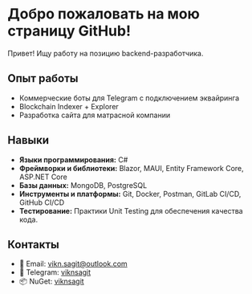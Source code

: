 # Добро пожаловать на мою страницу GitHub!

Привет! Ищу работу на позицию backend-разработчика.

## Опыт работы

- Коммерческие боты для Telegram с подключением эквайринга
- Blockchain Indexer + Explorer
- Разработка сайта для матрасной компании

## Навыки

- **Языки программирования:** C#
- **Фреймворки и библиотеки:** Blazor, MAUI, Entity Framework Core, ASP.NET Core
- **Базы данных:** MongoDB, PostgreSQL
- **Инструменты и платформы:** Git, Docker, Postman, GitLab CI/CD, GitHub CI/CD
- **Тестирование:** Практики Unit Testing для обеспечения качества кода.

## Контакты

- 📧 Email: [vikn.sagit@outlook.com](mailto:vikn.sagit@outlook.com)
- 💬 Telegram: [viknsagit](https://t.me/viknsagit)
- 📦 NuGet: [viknsagit](https://www.nuget.org/profiles/viknsagit)
